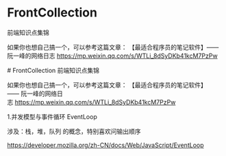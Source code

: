 # FrontCollection
前端知识点集锦


如果你也想自己搞一个，可以参考这篇文章：
【最适合程序员的笔记软件】—— 阮一峰的网络日志 https://mp.weixin.qq.com/s/WTLi_8dSyDKb41kcM7PzPw

# FrontCollection
前端知识点集锦


如果你也想自己搞一个，可以参考这篇文章：
【最适合程序员的笔记软件】—— 阮一峰的网络日志 https://mp.weixin.qq.com/s/WTLi_8dSyDKb41kcM7PzPw

1.并发模型与事件循环 EventLoop

涉及：栈，堆，队列 的概念，特别喜欢问输出顺序

https://developer.mozilla.org/zh-CN/docs/Web/JavaScript/EventLoop
